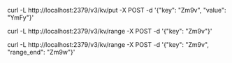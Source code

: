 curl -L http://localhost:2379/v3/kv/put -X POST -d '{"key": "Zm9v", "value": "YmFy"}'

curl -L http://localhost:2379/v3/kv/range -X POST -d '{"key": "Zm9v"}'

curl -L http://localhost:2379/v3/kv/range -X POST -d '{"key": "Zm9v", "range_end": "Zm9w"}'